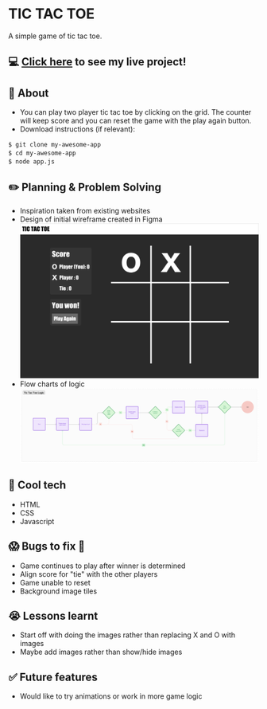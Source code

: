 # TIC TAC TOE
A simple game of tic tac toe.

## :computer: [Click here](#) to see my live project!

## :page_facing_up: About
- You can play two player tic tac toe by clicking on the grid.  The counter will keep score and you can reset the game with the play again button.
- Download instructions (if relevant):
```zsh
$ git clone my-awesome-app
$ cd my-awesome-app
$ node app.js
```


## :pencil2: Planning & Problem Solving
- Inspiration taken from existing websites
- Design of initial wireframe created in Figma
![Wireframing](images/TicTacToe_wireframe.png)
- Flow charts of logic
![Logic](images/tictactoe-logic.png)


## :rocket: Cool tech
- HTML
- CSS
- Javascript

## :scream: Bugs to fix :poop:
- Game continues to play after winner is determined
- Align score for "tie" with the other players
- Game unable to reset 
- Background image tiles


## :sob: Lessons learnt
- Start off with doing the images rather than replacing X and O with images
- Maybe add images rather than show/hide images

## :white_check_mark: Future features
- Would like to try animations or work in more game logic